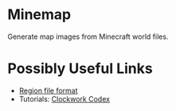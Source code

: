 # Minemap

Generate map images from Minecraft world files.

# Possibly Useful Links

* [Region file format](https://minecraft.gamepedia.com/Region_file_format)
* Tutorials: [Clockwork Codex](http://clockworkcodex.blogspot.com/2011/06/minecraft-mapping-reading-minecraft.html)
